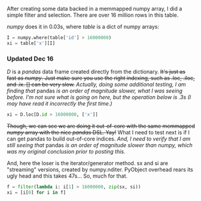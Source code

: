 After creating some data backed in a memmapped numpy array, I did a simple
filter and selection. There are over 16 million rows in this table.

*numpy* does it in 0.03s, where *table* is a dict of numpy arrays:
```python
I = numpy.where(table['id'] > 16000000)
xi = table['x'][I]
```
### Updated Dec 16 ###

*D* is a *pandas* data frame created directly from the dictionary. 
<del>It's just as fast as *numpy*. Just make sure you use the 
right indexing, such as .loc, .iloc, and .ix. [] can be very slow.</del>
*Actually, doing some additional testing, I am finding that* pandas
*is an order of magnitude slower, what I was seeing before. I'm not
sure what is going on here, but the operation below is .3s (I may
have read it incorrectly the first time.)*
```python
xi = D.loc[D.id > 16000000, ['x']]
```
<del>Though, we can see we are doing it out-of-core with the same memmapped 
*numpy* array with the nice *pandas* DSL. Yay!</del>
What I need to test next is
if I can get pandas to build out-of-core indices. *And, I need to verify
that I am still seeing that* pandas *is an order of magnitude slower
than numpy, which was my original conclusion prior to posting this.*

And, here the loser is the iterator/generator method. sx and si are
"streaming" versions, created by numpy.nditer. PyObject overhead
rears its ugly head and this takes 47s... So, much for that.
```python
f = filter(lambda i: i[1] > 16000000, zip(sx, si))
xi = [i[0] for i in f]
```
